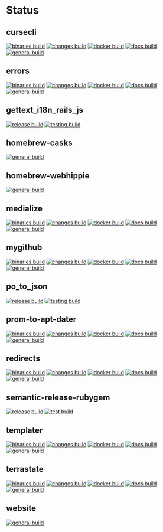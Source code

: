 # Status

## cursecli
[![binaries build](https://github.com/webhippie/cursecli/actions/workflows/binaries.yml/badge.svg)](https://github.com/webhippie/cursecli/actions/workflows/binaries.yml) [![changes build](https://github.com/webhippie/cursecli/actions/workflows/changes.yml/badge.svg)](https://github.com/webhippie/cursecli/actions/workflows/changes.yml) [![docker build](https://github.com/webhippie/cursecli/actions/workflows/docker.yml/badge.svg)](https://github.com/webhippie/cursecli/actions/workflows/docker.yml) [![docs build](https://github.com/webhippie/cursecli/actions/workflows/docs.yml/badge.svg)](https://github.com/webhippie/cursecli/actions/workflows/docs.yml) [![general build](https://github.com/webhippie/cursecli/actions/workflows/general.yml/badge.svg)](https://github.com/webhippie/cursecli/actions/workflows/general.yml)

## errors
[![binaries build](https://github.com/webhippie/errors/actions/workflows/binaries.yml/badge.svg)](https://github.com/webhippie/errors/actions/workflows/binaries.yml) [![changes build](https://github.com/webhippie/errors/actions/workflows/changes.yml/badge.svg)](https://github.com/webhippie/errors/actions/workflows/changes.yml) [![docker build](https://github.com/webhippie/errors/actions/workflows/docker.yml/badge.svg)](https://github.com/webhippie/errors/actions/workflows/docker.yml) [![docs build](https://github.com/webhippie/errors/actions/workflows/docs.yml/badge.svg)](https://github.com/webhippie/errors/actions/workflows/docs.yml) [![general build](https://github.com/webhippie/errors/actions/workflows/general.yml/badge.svg)](https://github.com/webhippie/errors/actions/workflows/general.yml)

## gettext_i18n_rails_js
[![release build](https://github.com/webhippie/gettext_i18n_rails_js/actions/workflows/release.yml/badge.svg)](https://github.com/webhippie/gettext_i18n_rails_js/actions/workflows/release.yml) [![testing build](https://github.com/webhippie/gettext_i18n_rails_js/actions/workflows/testing.yml/badge.svg)](https://github.com/webhippie/gettext_i18n_rails_js/actions/workflows/testing.yml)

## homebrew-casks
[![general build](https://github.com/webhippie/homebrew-casks/actions/workflows/general.yml/badge.svg)](https://github.com/webhippie/homebrew-casks/actions/workflows/general.yml)

## homebrew-webhippie
[![general build](https://github.com/webhippie/homebrew-webhippie/actions/workflows/general.yml/badge.svg)](https://github.com/webhippie/homebrew-webhippie/actions/workflows/general.yml)

## medialize
[![binaries build](https://github.com/webhippie/medialize/actions/workflows/binaries.yml/badge.svg)](https://github.com/webhippie/medialize/actions/workflows/binaries.yml) [![changes build](https://github.com/webhippie/medialize/actions/workflows/changes.yml/badge.svg)](https://github.com/webhippie/medialize/actions/workflows/changes.yml) [![docker build](https://github.com/webhippie/medialize/actions/workflows/docker.yml/badge.svg)](https://github.com/webhippie/medialize/actions/workflows/docker.yml) [![docs build](https://github.com/webhippie/medialize/actions/workflows/docs.yml/badge.svg)](https://github.com/webhippie/medialize/actions/workflows/docs.yml) [![general build](https://github.com/webhippie/medialize/actions/workflows/general.yml/badge.svg)](https://github.com/webhippie/medialize/actions/workflows/general.yml)

## mygithub
[![binaries build](https://github.com/webhippie/mygithub/actions/workflows/binaries.yml/badge.svg)](https://github.com/webhippie/mygithub/actions/workflows/binaries.yml) [![changes build](https://github.com/webhippie/mygithub/actions/workflows/changes.yml/badge.svg)](https://github.com/webhippie/mygithub/actions/workflows/changes.yml) [![docker build](https://github.com/webhippie/mygithub/actions/workflows/docker.yml/badge.svg)](https://github.com/webhippie/mygithub/actions/workflows/docker.yml) [![docs build](https://github.com/webhippie/mygithub/actions/workflows/docs.yml/badge.svg)](https://github.com/webhippie/mygithub/actions/workflows/docs.yml) [![general build](https://github.com/webhippie/mygithub/actions/workflows/general.yml/badge.svg)](https://github.com/webhippie/mygithub/actions/workflows/general.yml)

## po_to_json
[![release build](https://github.com/webhippie/po_to_json/actions/workflows/release.yml/badge.svg)](https://github.com/webhippie/po_to_json/actions/workflows/release.yml) [![testing build](https://github.com/webhippie/po_to_json/actions/workflows/testing.yml/badge.svg)](https://github.com/webhippie/po_to_json/actions/workflows/testing.yml)

## prom-to-apt-dater
[![binaries build](https://github.com/webhippie/prom-to-apt-dater/actions/workflows/binaries.yml/badge.svg)](https://github.com/webhippie/prom-to-apt-dater/actions/workflows/binaries.yml) [![changes build](https://github.com/webhippie/prom-to-apt-dater/actions/workflows/changes.yml/badge.svg)](https://github.com/webhippie/prom-to-apt-dater/actions/workflows/changes.yml) [![docker build](https://github.com/webhippie/prom-to-apt-dater/actions/workflows/docker.yml/badge.svg)](https://github.com/webhippie/prom-to-apt-dater/actions/workflows/docker.yml) [![docs build](https://github.com/webhippie/prom-to-apt-dater/actions/workflows/docs.yml/badge.svg)](https://github.com/webhippie/prom-to-apt-dater/actions/workflows/docs.yml) [![general build](https://github.com/webhippie/prom-to-apt-dater/actions/workflows/general.yml/badge.svg)](https://github.com/webhippie/prom-to-apt-dater/actions/workflows/general.yml)

## redirects
[![binaries build](https://github.com/webhippie/redirects/actions/workflows/binaries.yml/badge.svg)](https://github.com/webhippie/redirects/actions/workflows/binaries.yml) [![changes build](https://github.com/webhippie/redirects/actions/workflows/changes.yml/badge.svg)](https://github.com/webhippie/redirects/actions/workflows/changes.yml) [![docker build](https://github.com/webhippie/redirects/actions/workflows/docker.yml/badge.svg)](https://github.com/webhippie/redirects/actions/workflows/docker.yml) [![docs build](https://github.com/webhippie/redirects/actions/workflows/docs.yml/badge.svg)](https://github.com/webhippie/redirects/actions/workflows/docs.yml) [![general build](https://github.com/webhippie/redirects/actions/workflows/general.yml/badge.svg)](https://github.com/webhippie/redirects/actions/workflows/general.yml)

## semantic-release-rubygem
[![release build](https://github.com/webhippie/semantic-release-rubygem/actions/workflows/release.yml/badge.svg)](https://github.com/webhippie/semantic-release-rubygem/actions/workflows/release.yml) [![test build](https://github.com/webhippie/semantic-release-rubygem/actions/workflows/test.yml/badge.svg)](https://github.com/webhippie/semantic-release-rubygem/actions/workflows/test.yml)

## templater
[![binaries build](https://github.com/webhippie/templater/actions/workflows/binaries.yml/badge.svg)](https://github.com/webhippie/templater/actions/workflows/binaries.yml) [![changes build](https://github.com/webhippie/templater/actions/workflows/changes.yml/badge.svg)](https://github.com/webhippie/templater/actions/workflows/changes.yml) [![docker build](https://github.com/webhippie/templater/actions/workflows/docker.yml/badge.svg)](https://github.com/webhippie/templater/actions/workflows/docker.yml) [![docs build](https://github.com/webhippie/templater/actions/workflows/docs.yml/badge.svg)](https://github.com/webhippie/templater/actions/workflows/docs.yml) [![general build](https://github.com/webhippie/templater/actions/workflows/general.yml/badge.svg)](https://github.com/webhippie/templater/actions/workflows/general.yml)

## terrastate
[![binaries build](https://github.com/webhippie/terrastate/actions/workflows/binaries.yml/badge.svg)](https://github.com/webhippie/terrastate/actions/workflows/binaries.yml) [![changes build](https://github.com/webhippie/terrastate/actions/workflows/changes.yml/badge.svg)](https://github.com/webhippie/terrastate/actions/workflows/changes.yml) [![docker build](https://github.com/webhippie/terrastate/actions/workflows/docker.yml/badge.svg)](https://github.com/webhippie/terrastate/actions/workflows/docker.yml) [![docs build](https://github.com/webhippie/terrastate/actions/workflows/docs.yml/badge.svg)](https://github.com/webhippie/terrastate/actions/workflows/docs.yml) [![general build](https://github.com/webhippie/terrastate/actions/workflows/general.yml/badge.svg)](https://github.com/webhippie/terrastate/actions/workflows/general.yml)

## website
[![general build](https://github.com/webhippie/website/actions/workflows/general.yml/badge.svg)](https://github.com/webhippie/website/actions/workflows/general.yml)
